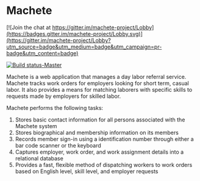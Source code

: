 Machete
=======

[![Join the chat at https://gitter.im/machete-project/Lobby](https://badges.gitter.im/machete-project/Lobby.svg)](https://gitter.im/machete-project/Lobby?utm_source=badge&utm_medium=badge&utm_campaign=pr-badge&utm_content=badge)


[![Build status-Master](https://ci.appveyor.com/api/projects/status/5rg49kr08b2njv4n?svg=true)](https://ci.appveyor.com/project/jcii/machete) 

Machete is a web application that manages a day labor referral service.
Machete tracks work orders for employers looking for short term, casual
labor. It also provides a means for matching laborers with specific
skills to requests made by employers for skilled labor.

Machete performs the following tasks:

1. Stores basic contact information for all persons associated with the
   Machete system
2. Stores biographical and membership information on its members
3. Records member sign-in using a identification number through either a
   bar code scanner or the keyboard
4. Captures employer, work order, and work assignment details into a
   relational database
5. Provides a fast, flexible method of dispatching workers to work
   orders based on English level, skill level, and employer requests
